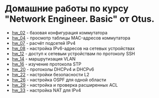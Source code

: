# Домашние работы по курсу "Network Engineer. Basic" от Otus.

* [hw\_02](https://github.com/E-Mi-Zh/otus_neteng_basic/tree/master/hw02) -
  базовая конфигурация коммутатора
* [hw\_04](https://github.com/E-Mi-Zh/otus_neteng_basic/tree/master/hw04) -
  просмотр таблицы MAC-адресов коммутатора
* [hw\_07](https://github.com/E-Mi-Zh/otus_neteng_basic/tree/master/hw07) -
  расчёт подсетей IPv4
* [hw\_08](https://github.com/E-Mi-Zh/otus_neteng_basic/tree/master/hw08) -
  настройка IPv6-адресов на сетевых устройствах
* [hw\_12](https://github.com/E-Mi-Zh/otus_neteng_basic/tree/master/hw12) -
доступ к сетевым устройствам по протоколу SSH
* [hw\_14](https://github.com/E-Mi-Zh/otus_neteng_basic/tree/master/hw14) -
маршрутизация VLAN
* [hw\_16](https://github.com/E-Mi-Zh/otus_neteng_basic/tree/master/hw16) -
изучение протокола STP
* [hw\_20](https://github.com/E-Mi-Zh/otus_neteng_basic/tree/master/hw20) -
протоколы DHCPv4 и DHCPv6
* [hw\_22](https://github.com/E-Mi-Zh/otus_neteng_basic/tree/master/hw22) -
настройки безопасности L2
* [hw\_26](https://github.com/E-Mi-Zh/otus_neteng_basic/tree/master/hw26) -
настройка OSPF для одной области
* [hw\_29](https://github.com/E-Mi-Zh/otus_neteng_basic/tree/master/hw29) -
настройка и проверка расширенных ACL
* [hw\_33](https://github.com/E-Mi-Zh/otus_neteng_basic/tree/master/hw33) -
настройка NAT для IPv4
